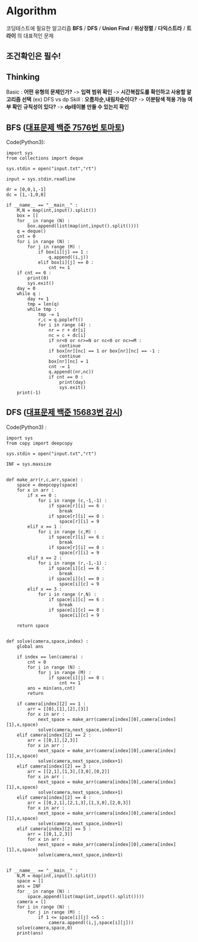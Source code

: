 # Algorithm
코딩테스트에 필요한 알고리즘 **BFS** / **DFS** / **Union Find** / **위상정렬** / **다익스트라** / **트라이** 의 대표적인 문제

## 조건확인은 필수!
## Thinking
Basic : **어떤 유형의 문제인가?** -> **입력 범위 확인** -> **시간복잡도를 확인하고 사용할 알고리즘 선택** (ex) DFS vs dp
Skill : **오름차순,내림차순이다?** -> **이분탐색 적용 가능 여부 확인**
        **규칙성이 있다?** -> **dp테이블 만들 수 있는지 확인**



## BFS ([대표문제 백준 7576번 토마토](https://www.acmicpc.net/problem/7576))

Code(Python3):

    import sys
    from collections import deque

    sys.stdin = open("input.txt","rt")

    input = sys.stdin.readline

    dr = [0,0,1,-1]
    dc = [1,-1,0,0]

    if __name__ == "__main__" :
        M,N = map(int,input().split())
        box = []
        for _ in range (N) :
            box.append(list(map(int,input().split())))
        q = deque()
        cnt = 0 
        for i in range (N) :
            for j in range (M) :
                if box[i][j] == 1 :
                    q.append((i,j))
                elif box[i][j] == 0 :
                    cnt += 1
        if cnt == 0 :
            print(0)
            sys.exit()
        day = 0
        while q :
            day += 1
            tmp = len(q)
            while tmp :
                tmp -= 1
                r,c = q.popleft()
                for i in range (4) :
                    nr = r + dr[i]
                    nc = c + dc[i]
                    if nr<0 or nr>=N or nc<0 or nc>=M :
                        continue
                    if box[nr][nc] == 1 or box[nr][nc] == -1 : 
                        continue
                    box[nr][nc] = 1
                    cnt -= 1 
                    q.append((nr,nc))
                    if cnt == 0 :
                        print(day)
                        sys.exit()
        print(-1)
 

## DFS ([대표문제 백준 15683번 감시](https://www.acmicpc.net/problem/15683))

Code(Python3) :

    import sys
    from copy import deepcopy

    sys.stdin = open("input.txt","rt")

    INF = sys.maxsize


    def make_arr(r,c,arr,space) :
        space = deepcopy(space)
        for x in arr :
            if x == 0 :
                for i in range (c,-1,-1) :
                    if space[r][i] == 6 :
                        break
                    if space[r][i] == 0 :
                        space[r][i] = 9
            elif x == 1 :
                for i in range (c,M) :
                    if space[r][i] == 6 :
                        break
                    if space[r][i] == 0 :
                        space[r][i] = 9
            elif x == 2 :
                for i in range (r,-1,-1) :
                    if space[i][c] == 6 :
                        break
                    if space[i][c] == 0 :
                        space[i][c] = 9
            elif x == 3 :
                for i in range (r,N) :
                    if space[i][c] == 6 :
                        break
                    if space[i][c] == 0 :
                        space[i][c] = 9

        return space


    def solve(camera,space,index) :
        global ans

        if index == len(camera) :
            cnt = 0
            for i in range (N) :
                for j in range (M) :
                    if space[i][j] == 0 :
                        cnt += 1
            ans = min(ans,cnt)
            return

        if camera[index][2] == 1 :
            arr = [[0],[1],[2],[3]]
            for x in arr :
                next_space = make_arr(camera[index][0],camera[index][1],x,space)
                solve(camera,next_space,index+1)
        elif camera[index][2] == 2 :
            arr = [[0,1],[2,3]]
            for x in arr :
                next_space = make_arr(camera[index][0],camera[index][1],x,space)
                solve(camera,next_space,index+1)
        elif camera[index][2] == 3 :
            arr = [[2,1],[1,3],[3,0],[0,2]]
            for x in arr :
                next_space = make_arr(camera[index][0],camera[index][1],x,space)
                solve(camera,next_space,index+1)
        elif camera[index][2] == 4 :
            arr = [[0,2,1],[2,1,3],[1,3,0],[2,0,3]]
            for x in arr :
                next_space = make_arr(camera[index][0],camera[index][1],x,space)
                solve(camera,next_space,index+1)
        elif camera[index][2] == 5 :
            arr = [[0,1,2,3]]
            for x in arr :
                next_space = make_arr(camera[index][0],camera[index][1],x,space)
                solve(camera,next_space,index+1)


    if __name__ == "__main__" :
        N,M = map(int,input().split())
        space = []
        ans = INF
        for _ in range (N) :
            space.append(list(map(int,input().split())))
        camera = []
        for i in range (N) :
            for j in range (M) :
                if 1 <= space[i][j] <=5 :
                    camera.append((i,j,space[i][j]))
        solve(camera,space,0)
        print(ans)
